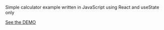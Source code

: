 Simple calculator example written in JavaScript using React and useState only

[See the DEMO](https://calculator-react-example-deb.web.app/)
